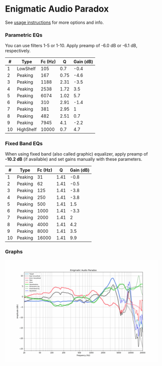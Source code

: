 # Enigmatic Audio Paradox
See [usage instructions](https://github.com/jaakkopasanen/AutoEq#usage) for more options and info.

### Parametric EQs
You can use filters 1-5 or 1-10. Apply preamp of -6.0 dB or -6.1 dB, respectively.

|   # | Type      |   Fc (Hz) |    Q |   Gain (dB) |
|-----|-----------|-----------|------|-------------|
|   1 | LowShelf  |       105 | 0.7  |        -0.4 |
|   2 | Peaking   |       167 | 0.75 |        -4.6 |
|   3 | Peaking   |      1188 | 2.31 |        -3.5 |
|   4 | Peaking   |      2538 | 1.72 |         3.5 |
|   5 | Peaking   |      6074 | 1.02 |         5.7 |
|   6 | Peaking   |       310 | 2.91 |        -1.4 |
|   7 | Peaking   |       381 | 2.95 |         1   |
|   8 | Peaking   |       482 | 2.51 |         0.7 |
|   9 | Peaking   |      7945 | 4.1  |        -2.2 |
|  10 | HighShelf |     10000 | 0.7  |         4.7 |

### Fixed Band EQs
When using fixed band (also called graphic) equalizer, apply preamp of **-10.2 dB** (if available) and set gains manually with these parameters.

|   # | Type    |   Fc (Hz) |    Q |   Gain (dB) |
|-----|---------|-----------|------|-------------|
|   1 | Peaking |        31 | 1.41 |        -0.8 |
|   2 | Peaking |        62 | 1.41 |        -0.5 |
|   3 | Peaking |       125 | 1.41 |        -3.8 |
|   4 | Peaking |       250 | 1.41 |        -3.8 |
|   5 | Peaking |       500 | 1.41 |         1.5 |
|   6 | Peaking |      1000 | 1.41 |        -3.3 |
|   7 | Peaking |      2000 | 1.41 |         2   |
|   8 | Peaking |      4000 | 1.41 |         4.2 |
|   9 | Peaking |      8000 | 1.41 |         3.5 |
|  10 | Peaking |     16000 | 1.41 |         9.9 |

### Graphs
![](./Enigmatic%20Audio%20Paradox.png)

